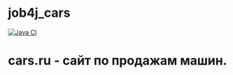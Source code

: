 ﻿# job4j_cars

[![Java CI](https://github.com/PerpetuumEbner/job4j_cars/actions/workflows/maven.yml/badge.svg)](https://github.com/PerpetuumEbner/job4j_cars/actions/workflows/maven.yml)

# cars.ru - сайт по продажам машин.